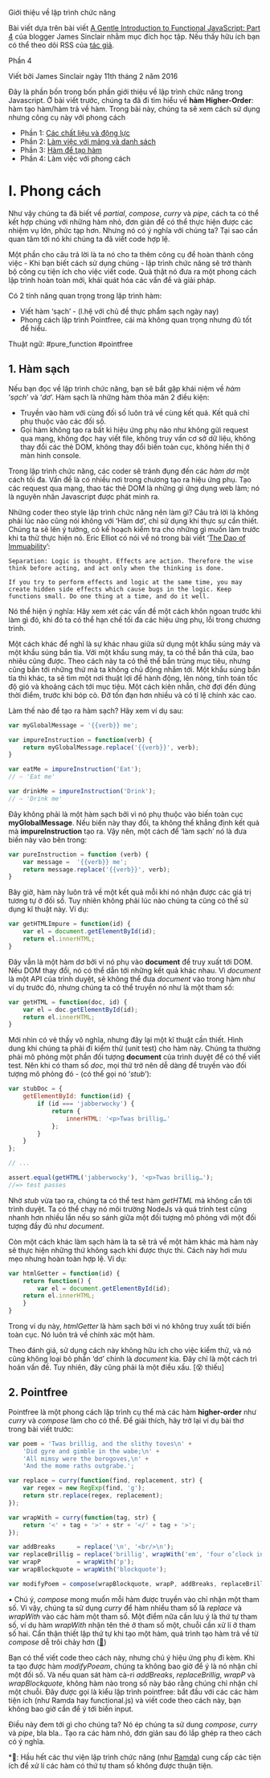Giới thiệu về lập trình chức năng

Bài viết dựa trên bài viết [A Gentle Introduction to Functional JavaScript: Part 4](https://jrsinclair.com/articles/2016/gentle-introduction-to-functional-javascript-style) của blogger James Sinclair nhằm mục đích học tập. Nếu thấy hữu ích bạn có thể theo dõi RSS của [tác giả](https://jrsinclair.com/index.rss).

Phần 4

Viết bởi James Sinclair ngày 11th tháng 2 năm 2016

Đây là phần bốn trong bốn phần giới thiệu về lập trình chức năng trong Javascript. Ở bài viết trước, chúng ta đã đi tìm hiểu về **hàm Higher-Order**: hàm tạo hàm/hàm trả về hàm. Trong bài này, chúng ta sẽ xem cách sử dụng nhưng công cụ này với phong cách

+ Phần 1: [Các chất liệu và động lực](https://medium.com/@vnknowledge/b%C3%A0i-d%E1%BB%8Bch-gi%E1%BB%9Bi-thi%E1%BB%87u-v%E1%BB%81-l%E1%BA%ADp-tr%C3%ACnh-ch%E1%BB%A9c-n%C4%83ng-7508808a39e5)
+ Phần 2: [Làm việc với mảng và danh sách](https://medium.com/@vnknowledge/gioi-thieu-ve-lap-trinh-chuc-nang-p2-2b496ffaf524)
+ Phần 3: [Hàm để tạo hàm](https://medium.com/@vnknowledge/ph%E1%BA%A7n-3-dba41c4d2408)
+ Phần 4: Làm việc với phong cách

# I. Phong cách

Như vậy chúng ta đã biết về _partial_, _compose_, _curry_ và _pipe_, cách ta có thể kết hợp chúng với những hàm nhỏ, đơn giản để có thể thực hiện được các nhiệm vụ lớn, phức tạp hơn. Nhưng nó có ý nghĩa với chúng ta? Tại sao cần quan tâm tới nó khi chúng ta đã viết code hợp lệ.

Một phần cho câu trả lời là ta nó cho ta thêm công cụ để hoàn thành công việc - Khi bạn biết cách sử dụng chúng - lập trình chức năng sẽ trở thành bộ công cụ tiện ích cho việc viết code. Quả thật nó đưa ra một phong cách lập trình hoàn toàn mới, khái quát hóa các vấn đề và giải pháp.

Có 2 tính năng quan trọng trong lập trình hàm:

+ Viết hàm ‘sạch’ - (l.hệ với chủ đề thực phẩm sạch ngày nay)
+ Phong cách lập trình Pointfree, cái mà không quan trọng nhưng đủ tốt để hiểu.

Thuật ngữ: #pure\_function #pointfree

## 1. Hàm sạch

Nếu bạn đọc về lập trình chức năng, bạn sẽ bắt gặp khái niệm về _hàm_ ‘_sạch_’ và ‘_dơ_’. Hàm sạch là những hàm thỏa mãn 2 điều kiện:

+ Truyền vào hàm với cùng đối số luôn trả về cùng kết quả. Kết quả chỉ phụ thuộc vào các đối số.
+ Gọi hàm không tạo ra bất kì hiệu ứng phụ nào như 
không gửi request qua mạng, không đọc hay viết file, không truy vấn cơ sở dữ liệu, không thay đổi các thẻ DOM, không thay đổi biến toàn cục, không hiển thị ở màn hình console.

Trong lập trình chức năng, các coder sẽ tránh đụng đến các _hàm dơ_ một cách tối đa. Vấn đề là có nhiều nơi trong chương tạo ra hiệu ứng phụ. Tạo các request qua mạng, thao tác thẻ DOM là những gì ứng dụng web làm; nó là nguyên nhân Javascript được phát minh ra.

Những coder theo style lập trình chức năng nên làm gì? Câu trả lời là không phải lúc nào cũng nói không với ‘Hàm dơ’, chỉ sử dụng khi thực sự cần thiết. Chúng ta sẽ lên ý tưởng, có kế hoạch kiểm tra cho những gì muốn làm trước khi ta thử thực hiện nó. Eric Elliot có nói về nó trong bài viết ‘[The Dao of Immuability](https://medium.com/javascript-scene/the-dao-of-immutability-9f91a70c88cd)’:

```
Separation: Logic is thought. Effects are action. Therefore the wise think before acting, and act only when the thinking is done.

If you try to perform effects and logic at the same time, you may create hidden side effects which cause bugs in the logic. Keep functions small. Do one thing at a time, and do it well.
```

Nó thể hiện ý nghĩa: Hãy xem xét các vấn đề một cách khôn ngoan trước khi làm gì đó, khi đó ta có thể hạn chế tối đa các hiệu ứng phụ, lỗi trong chương trình.

Một cách khác để nghĩ là sự khác nhau giữa sử dụng một khẩu súng máy và một khẩu súng bắn tỉa. Với một khẩu sung máy, ta có thể bắn thả cửa, bao nhiêu cũng được. Theo cách này ta có thể thể bắn trúng mục tiêu, nhưng cũng bắn tới những thứ mà ta không chủ động nhắm tới. Một khẩu súng bắn tỉa thì khác, ta sẽ tìm một nơi thuật lợi để hành động, lên nòng, tính toán tốc độ gió và khoảng cách tới mục tiệu. Một cách kiên nhẫn, chờ đợi đến đúng thời điểm, trước khi bóp cò. Đỡ tốn đạn hơn nhiều và có tỉ lệ chính xác cao.

Làm thế nào để tạo ra hàm sạch? Hãy xem ví dụ sau:

```js
var myGlobalMessage = '{{verb}} me';

var impureInstruction = function(verb) {
    return myGlobalMessage.replace('{{verb}}', verb);
}

var eatMe = impureInstruction('Eat');
// ⇨ 'Eat me'

var drinkMe = impureInstruction('Drink');
// ⇨ 'Drink me'
```

Đây không phải là một hàm sạch bởi vì nó phụ thuộc vào biến toàn cục **myGlobalMessage**. Nếu biến này thay đổi, ta không thể khẳng định kết quả mà **impureInstruction** tạo ra. Vậy nên, một cách để ‘làm sạch’ nó là đưa biến này vào bên trong:

```js
var pureInstruction = function (verb) {
    var message =  '{{verb}} me';
    return message.replace('{{verb}}', verb);
}
```

Bây giờ, hàm này luôn trả về một kết quả mỗi khi nó nhận được các giá trị tương tự ở đối số. Tuy nhiên không phải lúc nào chúng ta cũng có thể sử dụng kĩ thuật này. Ví dụ:

```js
var getHTMLImpure = function(id) {
    var el = document.getElementById(id);
    return el.innerHTML;
}
```

Đây vẫn là một hàm dơ bởi vì nó phụ vào **document** để truy xuất tới DOM. Nếu DOM thay đổi, nó có thể dẫn tới những kết quả khác nhau. Vì _document_ là một API của trình duyệt, sẽ không thể đưa _document_ vào trong hàm như ví dụ trước đó, nhưng chúng ta có thể truyền nó như là một tham số:

```js
var getHTML = function(doc, id) {
    var el = doc.getElementById(id);
    return el.innerHTML;
}
```

Mới nhìn có vẻ thấy vô nghĩa, nhưng đây lại một kĩ thuật cần thiết. Hình dung khi chúng ta phải đi kiểm thử (unit test) cho hàm này. Chúng ta thường phải mô phỏng một phần đối tượng __document__ của trình duyệt để có thể viết test. Nên khi có tham số _doc_, mọi thứ trở nên dễ dàng để truyền vào đối tượng mô phỏng đó - (có thể gọi nó ‘_stub_’):

```js
var stubDoc = {
    getElementById: function(id) {
        if (id === 'jabberwocky') {
            return {
                innerHTML: '<p>Twas brillig…'
            };
        }
    }
};

// ...

assert.equal(getHTML('jabberwocky'), '<p>Twas brillig…');
//=> test passes
```

Nhờ _stub_ vừa tạo ra, chúng ta có thể test hàm _getHTML_ mà không cần tới trình duyệt. Ta có thể chạy nó môi trường NodeJs và quá trình test cũng nhanh hơn nhiều lần nếu so sánh giữa một đối tượng mô phỏng với một đối tượng đầy đủ như _document_.

Còn một cách khác làm sạch hàm là ta sẽ trả về một hàm khác mà hàm này sẽ thực hiện những thứ không sạch khi được thực thi. Cách này hơi mưu mẹo nhưng hoàn toàn hợp lệ. Ví dụ:

```js
var htmlGetter = function(id) {
    return function() {
        var el = document.getElementById(id);
    return el.innerHTML;
    }
}
```

Trong ví dụ này, *htmlGetter* là hàm sạch bởi vì nó không truy xuất tới biến toàn cục. Nó luôn trả về chính xác một hàm.

Theo đánh giá, sử dụng cách này không hữu ích cho việc kiểm thử, và nó cũng không loại bỏ phần ‘dơ’ chính là _document_ kia. Đây chỉ là một cách trì hoãn vấn đề. Tuy nhiên, đây cũng phải là một điều xấu. [😵 thiếu]

## 2. Pointfree

Pointfree là một phong cách lập trình cụ thể mà các hàm __higher-order__ như _curry_ và _compose_ làm cho có thể. Để giải thích, hãy trở lại ví dụ bài thơ trong bài viết trước:

```js
var poem = 'Twas brillig, and the slithy toves\n' + 
    'Did gyre and gimble in the wabe;\n' +
    'All mimsy were the borogoves,\n' +
    'And the mome raths outgrabe.';

var replace = curry(function(find, replacement, str) {
    var regex = new RegExp(find, 'g');
    return str.replace(regex, replacement);
});

var wrapWith = curry(function(tag, str) {
    return '<' + tag + '>' + str + '</' + tag + '>'; 
});

var addBreaks      = replace('\n', '<br/>\n');
var replaceBrillig = replace('brillig', wrapWith('em', 'four o’clock in the afternoon'));
var wrapP          = wrapWith('p');
var wrapBlockquote = wrapWith('blockquote');

var modifyPoem = compose(wrapBlockquote, wrapP, addBreaks, replaceBrillig);
```

▪ Chú ý, _compose_ mong muốn mỗi hàm được truyền vào chỉ nhận một tham số. Vì vậy, chúng ta sử dụng _curry_ để hàm nhiều tham số là _replace_ và _wrapWith_ vào các hàm một tham số. Một điểm nữa cần lưu ý là thứ tự tham số, ví dụ hàm _wrapWith_ nhận tên thẻ ở tham số một, chuỗi cần xử lí ở tham số hai. Cẩn thận thiết lập thứ tự khi tạo một hàm, quá trình tạo hàm trả về từ _compose_ dễ trôi chảy hơn ([🐫](#order_parameters))

Bạn có thể viết code theo cách này, nhưng chú ý hiệu ứng phụ đi kèm. Khi ta tạo được hàm _modifyPoeam_, chúng ta không bao giờ để ý là nó nhận chỉ một đối số. Và nếu quan sát hàm cà-ri _addBreaks_, *replaceBrillig*, *wrapP* và *wrapBlockquote*, không hàm nào trong số này báo rằng chúng chỉ nhận chỉ một chuỗi. Đây được gọi là kiểu lập trình pointfree: bắt đầu với các các hàm tiện ích (như Ramda hay functional.js) và viết code theo cách này, bạn không bao giờ cần để ý tới biến input.

Điều này đem tới gì cho chúng ta? Nó ép chúng ta sử dung _compose_, _curry_ và _pipe_, bla bla.. Tạo ra các hàm nhỏ, đơn giản sau đó lắp ghép ra theo cách có ý nghĩa.

<a id="order_parameters">\*🐫: Hầu hết các thư viện lập trình chức năng (như [Ramda](http://ramdajs.com)) cung cấp các tiện ích để xử lí các hàm có thứ tự tham số không được thuận tiện.</a>



